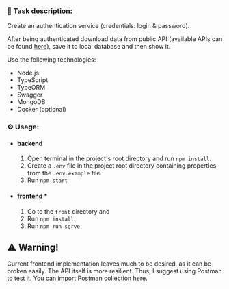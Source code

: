 ### :green_book: Task description:
Create an authentication service (credentials: login & password).

After being authenticated download data from public API 
(available APIs can be found [here](https://github.com/public-apis/public-apis)),
save it to local database and then show it.

Use the following technologies:

- Node.js
- TypeScript
- TypeORM
- Swagger
- MongoDB
- Docker (optional)

### :gear: Usage:

- #### backend
  1. Open terminal in the project's root directory and run `npm install`.
  2. Create a `.env` file in the project root directory containing properties from the `.env.example` file.
  3. Run `npm start`
  
- #### frontend *
  1. Go to the `front` directory and 
  2. Run `npm install`.
  3. Run `npm run serve`

## :warning: Warning!

Current frontend implementation leaves much to be desired, as it can be broken easily. The API itself is more resilient.
Thus, I suggest using Postman to test it. You can import Postman collection [here](https://www.getpostman.com/collections/5136830063c318c4a093).
